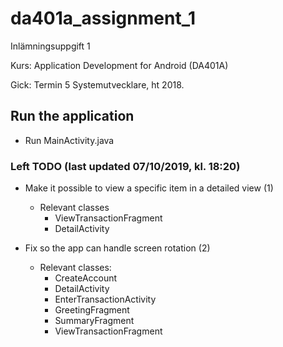 # da401a_assignment_1
Inlämningsuppgift 1

Kurs: Application Development for Android (DA401A) 

Gick: Termin 5 Systemutvecklare, ht 2018.

## Run the application
- Run MainActivity.java

### Left TODO (last updated 07/10/2019, kl. 18:20)

- Make it possible to view a specific item in a detailed view (1)
  - Relevant classes
    - ViewTransactionFragment
    - DetailActivity
    
- Fix so the app can handle screen rotation (2)
  - Relevant classes:
    - CreateAccount
    - DetailActivity
    - EnterTransactionActivity
    - GreetingFragment
    - SummaryFragment
    - ViewTransactionFragment 

